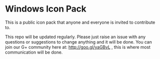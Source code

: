 # Windows Icon Pack
This is a public icon pack that anyone and everyone is invited to contribute to.

This repo will be updated regularly. Please just raise an issue with any questions or suggestions to change anything and it will be done. You can join our G+ community here at: http://goo.gl/yaGBvL , this is where most communication will be done.
